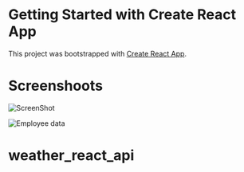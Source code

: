 # Getting Started with Create React App


This project was bootstrapped with [Create React App](https://github.com/facebook/create-react-app).
# Screenshoots

![ScreenShot](/weather_react_api/src/assets/weather_scr.png)

<img src="/repository/src/assets/weather_scr.png" alt="Employee data" title="Employee Data title">


# weather_react_api
